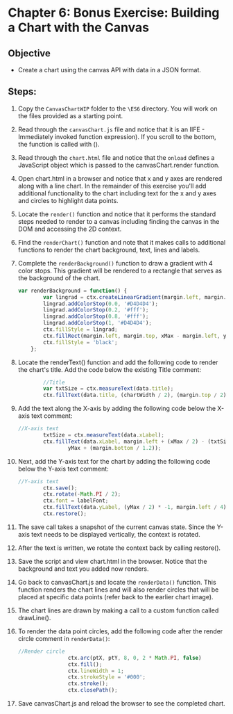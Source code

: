 # Chapter 6: Bonus Exercise: Building a Chart with the Canvas
## Objective
* Create a chart using the canvas API with data in a JSON format. 

## Steps:

1. Copy the `CanvasChartWIP` folder to the `\ES6` directory. You will work on the files provided as a starting point. 

1. Read through the `canvasChart.js` file and notice that it is an IIFE - Immediately invoked function expression). If you scroll to the bottom, the function is called with ().

1. Read through the `chart.html` file and notice that the `onload` defines a JavaScript object which is passed to the canvasChart.render function. 

1. Open chart.html in a browser and notice that x and y axes are rendered along with a line chart. In the remainder of this exercise you'll add additional functionality to the chart including text for the x and y axes and circles to highlight data points.

1. Locate the `render()` function and notice that it performs the standard steps needed to render to a canvas including finding the canvas in the DOM and accessing the 2D context.

1. Find the `renderChart()` function and note that it makes calls to additional functions to render the chart background, text, lines and labels.

1. Complete the `renderBackground()` function to draw a gradient with 4 color stops. This gradient will be rendered to a rectangle that serves as the background of the chart.

    ```javascript
    var renderBackground = function() {
            var lingrad = ctx.createLinearGradient(margin.left, margin.top, xMax - margin.right, yMax);
            lingrad.addColorStop(0.0, '#D4D4D4');
            lingrad.addColorStop(0.2, '#fff');
            lingrad.addColorStop(0.8, '#fff');
            lingrad.addColorStop(1, '#D4D4D4');
            ctx.fillStyle = lingrad;
            ctx.fillRect(margin.left, margin.top, xMax - margin.left, yMax - margin.top);
            ctx.fillStyle = 'black';
        };
    ```
1. Locate the renderText() function and add the following code to render the chart's title. Add the code below the existing Title comment:
    ```javascript
            //Title
            var txtSize = ctx.measureText(data.title);
            ctx.fillText(data.title, (chartWidth / 2), (margin.top / 2));
    ```
1. Add the text along the X-axis by adding the following code below the X-axis text comment:
    ```javascript
    //X-axis text
            txtSize = ctx.measureText(data.xLabel);
            ctx.fillText(data.xLabel, margin.left + (xMax / 2) - (txtSize.width / 2), 
                    yMax + (margin.bottom / 1.2));
    ```

1. Next, add the Y-axis text for the chart by adding the following code below the Y-axis text comment:
    ```javascript
    //Y-axis text
            ctx.save();
            ctx.rotate(-Math.PI / 2);
            ctx.font = labelFont;
            ctx.fillText(data.yLabel, (yMax / 2) * -1, margin.left / 4);
            ctx.restore();
    ```


1. The save call takes a snapshot of the current canvas state. Since the Y-axis text needs to be displayed vertically, the context is rotated.

1. After the text is written, we rotate the context back by calling restore().

1. Save the script and view chart.html in the browser. Notice that the background and text you added now renders.

1. Go back to canvasChart.js and locate the `renderData()` function. This function renders the chart lines and will also render circles that will be placed at specific data points (refer back to the earlier chart image).

1. The chart lines are drawn by making a call to a custom function called drawLine().

1. To render the data point circles, add the following code after the render circle comment in `renderData()`:
    ```javascript
    //Render circle
                    ctx.arc(ptX, ptY, 8, 0, 2 * Math.PI, false)
                    ctx.fill();
                    ctx.lineWidth = 1;
                    ctx.strokeStyle = '#000';
                    ctx.stroke();
                    ctx.closePath();
    ```

1. Save canvasChart.js and reload the browser to see the completed chart.



